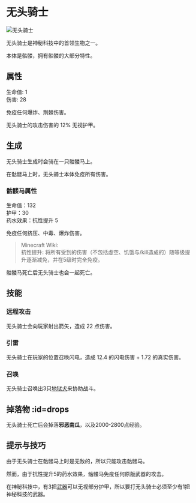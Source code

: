 # 无头骑士

![无头骑士](https://cdn.jsdelivr.net/gh/GuizhanCraft/FoxyMachines-Wiki/images/headless-horseman.png ':size=25%')

无头骑士是神秘科技中的首领生物之一。

本体是骷髅，拥有骷髅的大部分特性。

## 属性

生命值: 1  
伤害: 28  

免疫任何爆炸、荆棘伤害。

无头骑士的攻击伤害的 12% 无视护甲。

## 生成

无头骑士生成时会骑在一只骷髅马上。

在骷髅马上时，无头骑士本体免疫所有伤害。

### 骷髅马属性

生命值：132  
护甲：30  
药水效果：抗性提升 5

免疫任何挤压、中毒、爆炸伤害。

> Minecraft Wiki:  
> 抗性提升: 将所有受到的伤害（不包括虚空、饥饿与/kill造成的）随等级提升逐渐减免，并在5级时完全免疫。

骷髅马死亡后无头骑士也会一起死亡。

## 技能

### 远程攻击

无头骑士会向玩家射出箭矢，造成 22 点伤害。

### 引雷

无头骑士在玩家的位置召唤闪电，造成 12.4 的闪电伤害 + 1.72 的真实伤害。

### 召唤

无头骑士召唤出3只[地狱犬](/Helldog)来协助战斗。

## 掉落物 :id=drops

无头骑士死亡后会掉落**邪恶南瓜**，以及2000-2800点经验。

## 提示与技巧

由于无头骑士在骷髅马上时是无敌的，所以只能攻击骷髅马。

然而，由于抗性提升5的药水效果，骷髅马免疫任何原版武器的攻击。

在神秘科技中，有3把[武器](/Weapons)可以无视部分护甲，所以要打无头骑士必须至少有1把神秘科技的武器。
